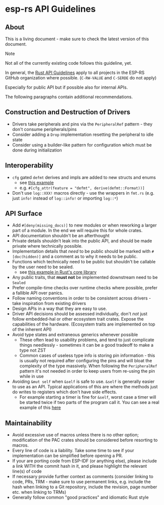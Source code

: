 # esp-rs API Guidelines

## About

This is a living document - make sure to check the latest version of this document.

> [!NOTE]
> Not all of the currently existing code follows this guideline, yet.

In general, the [Rust API Guidelines](https://rust-lang.github.io/api-guidelines) apply to all projects in the ESP-RS GitHub organization where possible. (`C-RW-VALUE` and `C-SERDE` do not apply) 

Especially for public API but if possible also for internal APIs.

The following paragraphs contain additional recommendations.

## Construction and Destruction of Drivers

- Drivers take peripherals and pins via the `PeripheralRef` pattern - they don't consume peripherals/pins
- Consider adding a `Drop` implementation resetting the peripheral to idle state
- Consider using a builder-like pattern for configuration which must be done during initialization

## Interoperability

- `cfg` gated `defmt` derives and impls are added to new structs and enums
    - see [this example](https://github.com/esp-rs/esp-hal/blob/df2b7bd8472cc1d18db0d9441156575570f59bb3/esp-hal/src/spi/mod.rs#L15)
    - e.g. `#[cfg_attr(feature = "defmt", derive(defmt::Format))]`
- Don't use `log::XXX!` macros directly - use the wrappers in `fmt.rs` (e.g. just `info!` instead of `log::info!` or importing `log::*`)

## API Surface

- Add `#[deny(missing_docs)]` to new modules or when reworking a larger part of a module. In the end we will require this for whole crates.
- API documentation shouldn't be an afterthought
- Private details shouldn't leak into the public API, and should be made private where technically possible.
- Implementation details that _need_ to be public should be marked with `#[doc(hidden)]` and a comment as to why it needs to be public.
- Functions which technically need to be public but shouldn't be callable by the user need to be sealed.
    - see [this example in Rust's core library](https://github.com/rust-lang/rust/blob/044a28a4091f2e1a5883f7fa990223f8b200a2cd/library/core/src/error.rs#L89-L100)
- Any public traits, that **must not** be implemented downstream need to be `Sealed`
- Prefer compile-time checks over runtime checks where possible, prefer a fallible API over panics.
- Follow naming conventions in order to be consistent across drivers - take inspiration from existing drivers
- Design APIs in a way that they are easy to use.
- Driver API decisions should be assessed individually, don't _not_ just follow embedded-hal or other ecosystem trait crates. Expose the capabilities of the hardware. (Ecosystem traits are implemented on top of the inherent API)
- Avoid type states and extraneous generics whenever possible
    - These often lead to usability problems, and tend to just complicate things needlessly - sometimes it can be a good tradeoff to make a type not ZST
    - Common cases of useless type info is storing pin information - this is usually not required after configuring the pins and will bloat the complexity of the type massively. When following the `PeripheralRef` pattern it's not needed in order to keep users from re-using the pin while in use
- Avoiding `&mut self` when `&self` is safe to use. `&self` is generally easier to use as an API. Typical applications of this are where the methods just do writes to registers which don't have side effects. 
    - For example starting a timer is fine for `&self`, worst case a timer will be started twice if two parts of the program call it. You can see a real example of this [here](https://github.com/esp-rs/esp-hal/pull/1500#pullrequestreview-2015911974)

## Maintainability

- Avoid excessive use of macros unless there is no other option; modification of the PAC crates should be considered before resorting to macros.
- Every line of code is a liability. Take some time to see if your implementation can be simplified before opening a PR.
- If your are porting code from ESP-IDF (or anything else), please include a link WITH the commit hash in it, and please highlight the relevant line(s) of code
- If necessary provide further context as comments (consider linking to code, PRs, TRM - make sure to use permanent links, e.g. include the hash when linking to a Git repository, include the revision, page number etc. when linking to TRMs)
- Generally follow common "good practices" and idiomatic Rust style
